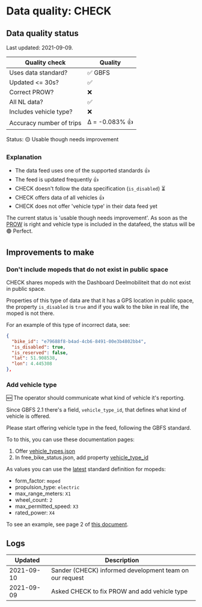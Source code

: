# Data quality: CHECK

## Data quality status

Last updated: 2021-09-09.

| **Quality check**           | **Quality**
| --                          | --          |
| Uses data standard?         | ✅ GBFS
| Updated <= 30s?             | ✅
| Correct PROW?               | ❌
| All NL data?                | ✅
| Includes vehicle type?      | ❌
| Accuracy number of trips    | Δ = -0.083% 👍

Status: 🟡 Usable though needs improvement

### Explanation

- The data feed uses one of the supported standards 👍
- The feed is updated frequently 👍
- CHECK doesn't follow the data specification (`is_disabled`) ⏳
- CHECK offers data of all vehicles 👍
- CHECK does not offer 'vehicle type' in their data feed yet

The current status is 'usable though needs improvement'. As soon as the [PROW](https://github.com/Stichting-CROW/dashboarddeelmobiliteit-datakwaliteit#%E2%84%B9%EF%B8%8F-correct-prow-4) is right and vehicle type is included in the datafeed, the status will be 🟢 Perfect.

## Improvements to make

### Don't include mopeds that do not exist in public space

CHECK shares mopeds with the Dashboard Deelmobiliteit that do not exist in public space.

Properties of this type of data are that it has a GPS location in public space, the property `is_disabled` is `true` and if you walk to the bike in real life, the moped is not there.

For an example of this type of incorrect data, see:

```json
{
  "bike_id": "e79688f8-b4ad-4cb6-8491-00e3b4802bb4",
  "is_disabled": true,
  "is_reserved": false,
  "lat": 51.908538,
  "lon": 4.445308
},
```

### Add vehicle type

🆕 The operator should communicate what kind of vehicle it's reporting. 

Since GBFS 2.1 there's a field, `vehicle_type_id`, that defines what kind of vehicle is offered.

Please start offering vehicle type in the feed, following the GBFS standard.

To to this, you can use these documentation pages: 

1. Offer [vehicle_types.json](https://github.com/NABSA/gbfs/blob/master/gbfs.md#vehicle_typesjson-added-in-v21)
2. In free_bike_status.json, add property [vehicle_type_id](https://github.com/NABSA/gbfs/blob/master/gbfs.md#free_bike_statusjson)

As values you can use the [latest](https://github.com/NABSA/gbfs/pull/370) standard definition for mopeds:

- form_factor: `moped`
- propulsion_type: `electric`
- max_range_meters: `X1`
- wheel_count: `2`
- max_permitted_speed: `X3`
- rated_power: `X4`

To see an example, see page 2 of [this document](https://docs.google.com/document/d/1P_oDBnFvr9qzo0_5YbnrCDYptFQV9ZUOJGfi8ACD1GE/edit?usp=sharing).

## Logs

| Updated    | Description
| ----       | ---
| 2021-09-10 | Sander (CHECK) informed development team on our request
| 2021-09-09 | Asked CHECK to fix PROW and add vehicle type
